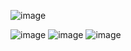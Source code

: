 ![image](https://github.com/user-attachments/assets/914cc3e7-f244-4ee6-9fd3-007d26a93fd2)

![image](https://github.com/user-attachments/assets/fbc81f1a-7540-47bc-b15e-115b2fb11473)
![image](https://github.com/user-attachments/assets/d6112185-e21f-4c18-ade7-2ed7c5a51a23)
![image](https://github.com/user-attachments/assets/4d933749-cfc3-4e58-9f02-c6ea73a4d995)

